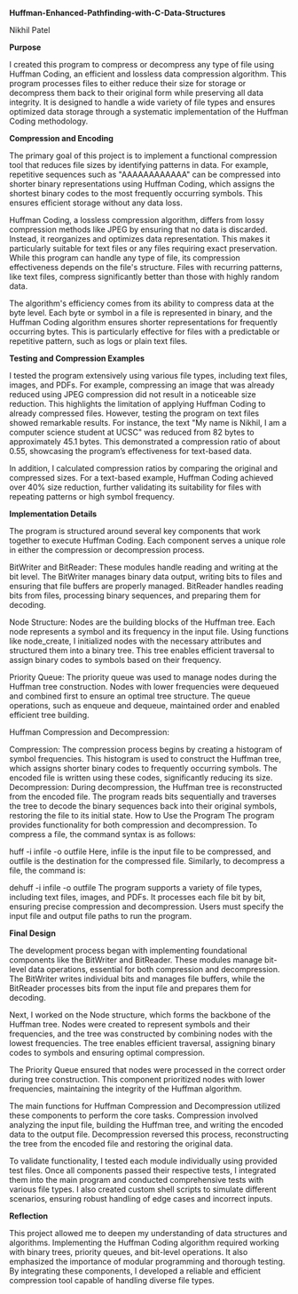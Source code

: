 **Huffman-Enhanced-Pathfinding-with-C-Data-Structures**


Nikhil Patel

**Purpose**


I created this program to compress or decompress any type of file using Huffman Coding, an efficient and lossless data compression algorithm. This program processes files to either reduce their size for storage or decompress them back to their original form while preserving all data integrity. It is designed to handle a wide variety of file types and ensures optimized data storage through a systematic implementation of the Huffman Coding methodology.

**Compression and Encoding**


The primary goal of this project is to implement a functional compression tool that reduces file sizes by identifying patterns in data. For example, repetitive sequences such as "AAAAAAAAAAAA" can be compressed into shorter binary representations using Huffman Coding, which assigns the shortest binary codes to the most frequently occurring symbols. This ensures efficient storage without any data loss.

Huffman Coding, a lossless compression algorithm, differs from lossy compression methods like JPEG by ensuring that no data is discarded. Instead, it reorganizes and optimizes data representation. This makes it particularly suitable for text files or any files requiring exact preservation. While this program can handle any type of file, its compression effectiveness depends on the file's structure. Files with recurring patterns, like text files, compress significantly better than those with highly random data.

The algorithm's efficiency comes from its ability to compress data at the byte level. Each byte or symbol in a file is represented in binary, and the Huffman Coding algorithm ensures shorter representations for frequently occurring bytes. This is particularly effective for files with a predictable or repetitive pattern, such as logs or plain text files.

**Testing and Compression Examples**


I tested the program extensively using various file types, including text files, images, and PDFs. For example, compressing an image that was already reduced using JPEG compression did not result in a noticeable size reduction. This highlights the limitation of applying Huffman Coding to already compressed files. However, testing the program on text files showed remarkable results. For instance, the text "My name is Nikhil, I am a computer science student at UCSC" was reduced from 82 bytes to approximately 45.1 bytes. This demonstrated a compression ratio of about 0.55, showcasing the program’s effectiveness for text-based data.

In addition, I calculated compression ratios by comparing the original and compressed sizes. For a text-based example, Huffman Coding achieved over 40% size reduction, further validating its suitability for files with repeating patterns or high symbol frequency.

**Implementation Details**


The program is structured around several key components that work together to execute Huffman Coding. Each component serves a unique role in either the compression or decompression process.

BitWriter and BitReader: These modules handle reading and writing at the bit level. The BitWriter manages binary data output, writing bits to files and ensuring that file buffers are properly managed. BitReader handles reading bits from files, processing binary sequences, and preparing them for decoding.

Node Structure: Nodes are the building blocks of the Huffman tree. Each node represents a symbol and its frequency in the input file. Using functions like node_create, I initialized nodes with the necessary attributes and structured them into a binary tree. This tree enables efficient traversal to assign binary codes to symbols based on their frequency.

Priority Queue: The priority queue was used to manage nodes during the Huffman tree construction. Nodes with lower frequencies were dequeued and combined first to ensure an optimal tree structure. The queue operations, such as enqueue and dequeue, maintained order and enabled efficient tree building.

Huffman Compression and Decompression:

Compression: The compression process begins by creating a histogram of symbol frequencies. This histogram is used to construct the Huffman tree, which assigns shorter binary codes to frequently occurring symbols. The encoded file is written using these codes, significantly reducing its size.
Decompression: During decompression, the Huffman tree is reconstructed from the encoded file. The program reads bits sequentially and traverses the tree to decode the binary sequences back into their original symbols, restoring the file to its initial state.
How to Use the Program
The program provides functionality for both compression and decompression. To compress a file, the command syntax is as follows:


huff -i infile -o outfile
Here, infile is the input file to be compressed, and outfile is the destination for the compressed file. Similarly, to decompress a file, the command is:


dehuff -i infile -o outfile
The program supports a variety of file types, including text files, images, and PDFs. It processes each file bit by bit, ensuring precise compression and decompression. Users must specify the input file and output file paths to run the program.

**Final Design**


The development process began with implementing foundational components like the BitWriter and BitReader. These modules manage bit-level data operations, essential for both compression and decompression. The BitWriter writes individual bits and manages file buffers, while the BitReader processes bits from the input file and prepares them for decoding.

Next, I worked on the Node structure, which forms the backbone of the Huffman tree. Nodes were created to represent symbols and their frequencies, and the tree was constructed by combining nodes with the lowest frequencies. The tree enables efficient traversal, assigning binary codes to symbols and ensuring optimal compression.

The Priority Queue ensured that nodes were processed in the correct order during tree construction. This component prioritized nodes with lower frequencies, maintaining the integrity of the Huffman algorithm.

The main functions for Huffman Compression and Decompression utilized these components to perform the core tasks. Compression involved analyzing the input file, building the Huffman tree, and writing the encoded data to the output file. Decompression reversed this process, reconstructing the tree from the encoded file and restoring the original data.

To validate functionality, I tested each module individually using provided test files. Once all components passed their respective tests, I integrated them into the main program and conducted comprehensive tests with various file types. I also created custom shell scripts to simulate different scenarios, ensuring robust handling of edge cases and incorrect inputs.

**Reflection**


This project allowed me to deepen my understanding of data structures and algorithms. Implementing the Huffman Coding algorithm required working with binary trees, priority queues, and bit-level operations. It also emphasized the importance of modular programming and thorough testing. By integrating these components, I developed a reliable and efficient compression tool capable of handling diverse file types.
